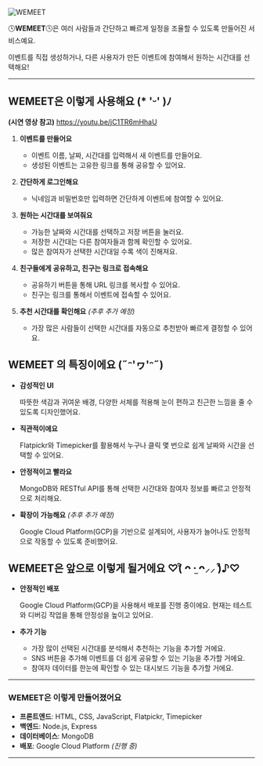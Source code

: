 ![WEMEET](https://github.com/user-attachments/assets/e8c0a770-16f6-4dfd-9b64-77238d59fe11)

🕓**WEMEET**🕓은 여러 사람들과 간단하고 빠르게 일정을 조율할 수 있도록 만들어진 서비스예요.

이벤트를 직접 생성하거나, 다른 사용자가 만든 이벤트에 참여해서 원하는 시간대를 선택해요!

---

## WEMEET은 이렇게 사용해요 (* 'ᵕ' )ﾉ
**(시연 영상 참고)**
https://youtu.be/jC1TR6mHhaU

1. **이벤트를 만들어요**
    - 이벤트 이름, 날짜, 시간대를 입력해서 새 이벤트를 만들어요.
    - 생성된 이벤트는 고유한 링크를 통해 공유할 수 있어요.
    
1. **간단하게 로그인해요**
    - 닉네임과 비밀번호만 입력하면 간단하게 이벤트에 참여할 수 있어요.
    
2. **원하는 시간대를 보여줘요**
    - 가능한 날짜와 시간대를 선택하고 저장 버튼을 눌러요.
    - 저장한 시간대는 다른 참여자들과 함께 확인할 수 있어요.
    - 많은 참여자가 선택한 시간대일 수록 색이 진해져요.
    
3. **친구들에게 공유하고, 친구는 링크로 접속해요**
    - 공유하기 버튼을 통해 URL 링크를 복사할 수 있어요.
    - 친구는 링크를 통해서 이벤트에 접속할 수 있어요.
    
4. **추천 시간대를 확인해요** *(추후 추가 예정)*
    - 가장 많은 사람들이 선택한 시간대를 자동으로 추천받아 빠르게 결정할 수 있어요.

## WEMEET 의 특징이에요 (˶ᵔ'ヮ'ᵔ˶)

- **감성적인 UI**
    
    따뜻한 색감과 귀여운 배경, 다양한 서체를 적용해 눈이 편하고 친근한 느낌을 줄 수 있도록 디자인했어요.
    
- **직관적이에요**
    
    Flatpickr와 Timepicker를 활용해서 누구나 클릭 몇 번으로 쉽게 날짜와 시간을 선택할 수 있어요.
    
- **안정적이고 빨라요**
    
    MongoDB와 RESTful API를 통해 선택한 시간대와 참여자 정보를 빠르고 안정적으로 처리해요.
    
- **확장이 가능해요** *(추후 추가 예정)*
    
    Google Cloud Platform(GCP)을 기반으로 설계되어, 사용자가 늘어나도 안정적으로 작동할 수 있도록 준비했어요.
    

## WEMEET은 앞으로 이렇게 될거에요 ♡(͒ ᴖ ·̫ ᴖ⸝⸝ )͒♪♡

- **안정적인 배포**
    
    Google Cloud Platform(GCP)을 사용해서 배포를 진행 중이에요. 현재는 테스트와 디버깅 작업을 통해 안정성을 높이고 있어요.
    
- **추가 기능**
    - 가장 많이 선택된 시간대를 분석해서 추천하는 기능을 추가할 거에요.
    - SNS 버튼을 추가해 이벤트를 더 쉽게 공유할 수 있는 기능을 추가할 거에요.
    - 참여자 데이터를 한눈에 확인할 수 있는 대시보드 기능을 추가할 거에요.

---

### WEMEET은 이렇게 만들어졌어요

- **프론트엔드**: HTML, CSS, JavaScript, Flatpickr, Timepicker
- **백엔드**: Node.js, Express
- **데이터베이스**: MongoDB
- **배포**: Google Cloud Platform *(진행 중)*

---
